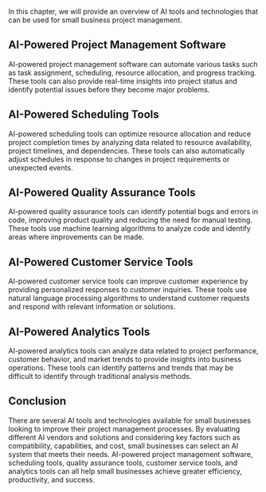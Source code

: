

In this chapter, we will provide an overview of AI tools and technologies that can be used for small business project management.

AI-Powered Project Management Software
--------------------------------------

AI-powered project management software can automate various tasks such as task assignment, scheduling, resource allocation, and progress tracking. These tools can also provide real-time insights into project status and identify potential issues before they become major problems.

AI-Powered Scheduling Tools
---------------------------

AI-powered scheduling tools can optimize resource allocation and reduce project completion times by analyzing data related to resource availability, project timelines, and dependencies. These tools can also automatically adjust schedules in response to changes in project requirements or unexpected events.

AI-Powered Quality Assurance Tools
----------------------------------

AI-powered quality assurance tools can identify potential bugs and errors in code, improving product quality and reducing the need for manual testing. These tools use machine learning algorithms to analyze code and identify areas where improvements can be made.

AI-Powered Customer Service Tools
---------------------------------

AI-powered customer service tools can improve customer experience by providing personalized responses to customer inquiries. These tools use natural language processing algorithms to understand customer requests and respond with relevant information or solutions.

AI-Powered Analytics Tools
--------------------------

AI-powered analytics tools can analyze data related to project performance, customer behavior, and market trends to provide insights into business operations. These tools can identify patterns and trends that may be difficult to identify through traditional analysis methods.

Conclusion
----------

There are several AI tools and technologies available for small businesses looking to improve their project management processes. By evaluating different AI vendors and solutions and considering key factors such as compatibility, capabilities, and cost, small businesses can select an AI system that meets their needs. AI-powered project management software, scheduling tools, quality assurance tools, customer service tools, and analytics tools can all help small businesses achieve greater efficiency, productivity, and success.
